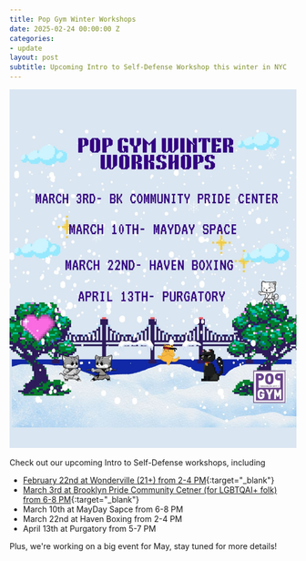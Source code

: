 ```yaml
---
title: Pop Gym Winter Workshops
date: 2025-02-24 00:00:00 Z
categories:
- update
layout: post
subtitle: Upcoming Intro to Self-Defense Workshop this winter in NYC
---
```


![winter workshops](/assets/UpdatedPopGymWinterWorkshops.jpg)

Check out our upcoming Intro to Self-Defense workshops, including
* [February 22nd at Wonderville (21+) from 2-4 PM](https://www.wonderville.nyc/events/intro-to-self-defense-workshop){:target="_blank"}
* [March 3rd at Brooklyn Pride Community Cetner (for LGBTQAI+ folk) from 6-8 PM](https://www.lgbtbrooklyn.org/event-details-registration/intro-to-self-defense-workshop){:target="_blank"}
* March 10th at MayDay Sapce from 6-8 PM
* March 22nd at Haven Boxing from 2-4 PM
* April 13th at Purgatory from 5-7 PM

Plus, we're working on a big event for May, stay tuned for more details!
 
